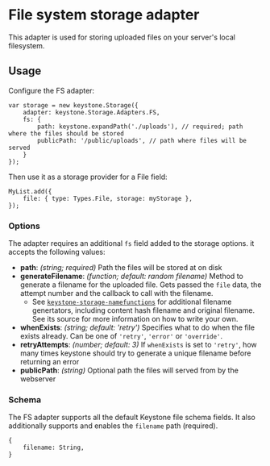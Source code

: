 # File system storage adapter

This adapter is used for storing uploaded files on your server's local filesystem.

## Usage

Configure the FS adapter:

```JS
var storage = new keystone.Storage({
	adapter: keystone.Storage.Adapters.FS,
	fs: {
		path: keystone.expandPath('./uploads'), // required; path where the files should be stored
  		publicPath: '/public/uploads', // path where files will be served
	}
});
```

Then use it as a storage provider for a File field:

```JS
MyList.add({
	file: { type: Types.File, storage: myStorage },
});
```

### Options

The adapter requires an additional `fs` field added to the storage options. it accepts the following values:

- **path**: _(string; required)_ Path the files will be stored at on disk
- **generateFilename**: _(function; default: random filename)_ Method to generate a filename for the uploaded file. Gets passed the `file` data, the attempt number and the callback to call with the filename.
  - See [`keystone-storage-namefunctions`](http://npm.im/keystone-storage-namefunctions) for additional filename genertators, including content hash filename and original filename. See its source for more information on how to write your own.
- **whenExists**: _(string; default: 'retry')_ Specifies what to do when the file exists already. Can be one of `'retry'`, `'error'` or `'override'`.
- **retryAttempts**: _(number; default: 3)_ If `whenExists` is set to `'retry'`, how many times keystone should try to generate a unique filename before returning an error
- **publicPath**: _(string)_ Optional path the files will served from by the webserver

### Schema

The FS adapter supports all the default Keystone file schema fields. It also additionally supports and enables the `filename` path (required).

```JS
{
	filename: String,
}
```
